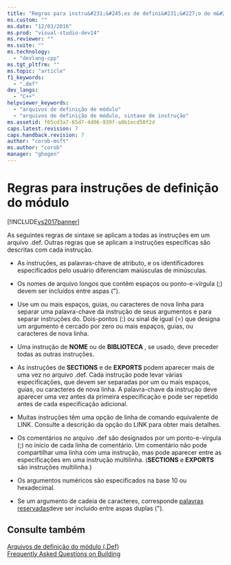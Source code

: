 ```yaml
---
title: "Regras para instru&#231;&#245;es de defini&#231;&#227;o do m&#243;dulo | Microsoft Docs"
ms.custom: ""
ms.date: "12/03/2016"
ms.prod: "visual-studio-dev14"
ms.reviewer: ""
ms.suite: ""
ms.technology: 
  - "devlang-cpp"
ms.tgt_pltfrm: ""
ms.topic: "article"
f1_keywords: 
  - ".def"
dev_langs: 
  - "C++"
helpviewer_keywords: 
  - "arquivos de definição de módulo"
  - "arquivos de definição de módulo, sintaxe de instrução"
ms.assetid: f65cd3a7-65d7-4d06-939f-a8b1ecd50f2d
caps.latest.revision: 7
caps.handback.revision: 7
author: "corob-msft"
ms.author: "corob"
manager: "ghogen"
---
```

# Regras para instru&#231;&#245;es de defini&#231;&#227;o do m&#243;dulo
[!INCLUDE[vs2017banner](../../assembler/inline/includes/vs2017banner.md)]

As seguintes regras de sintaxe se aplicam a todas as instruções em um arquivo .def.  Outras regras que se aplicam a instruções específicas são descritas com cada instrução.  
  
-   As instruções, as palavras\-chave de atributo, e os identificadores especificados pelo usuário diferenciam maiúsculas de minúsculas.  
  
-   Os nomes de arquivo longos que contêm espaços ou ponto\-e\-vírgula \(;\) devem ser incluídos entre aspas \("\).  
  
-   Use um ou mais espaços, guias, ou caracteres de nova linha para separar uma palavra\-chave da instrução de seus argumentos e para separar instruções do.  Dois\-pontos \(:\) ou sinal de igual \(\=\) que designa um argumento é cercado por zero ou mais espaços, guias, ou caracteres de nova linha.  
  
-   Uma instrução de **NOME** ou de **BIBLIOTECA** , se usado, deve preceder todas as outras instruções.  
  
-   As instruções de **SECTIONS** e de **EXPORTS** podem aparecer mais de uma vez no arquivo .def.  Cada instrução pode levar várias especificações, que devem ser separadas por um ou mais espaços, guias, ou caracteres de nova linha.  A palavra\-chave da instrução deve aparecer uma vez antes da primeira especificação e pode ser repetido antes de cada especificação adicional.  
  
-   Muitas instruções têm uma opção de linha de comando equivalente de LINK.  Consulte a descrição da opção do LINK para obter mais detalhes.  
  
-   Os comentários no arquivo .def são designados por um ponto\-e\-vírgula \(;\) no início de cada linha de comentário.  Um comentário não pode compartilhar uma linha com uma instrução, mas pode aparecer entre as especificações em uma instrução multilinha. \(**SECTIONS** e **EXPORTS** são instruções multilinha.\)  
  
-   Os argumentos numéricos são especificados na base 10 ou hexadecimal.  
  
-   Se um argumento de cadeia de caracteres, corresponde [palavras reservadas](../../build/reference/reserved-words.md)deve ser incluído entre aspas duplas \("\).  
  
## Consulte também  
 [Arquivos de definição do módulo \(.Def\)](../Topic/Module-Definition%20\(.Def\)%20Files.md)   
 [Frequently Asked Questions on Building](http://msdn.microsoft.com/pt-br/56a3bb8f-0181-4989-bab4-a07ba950ab08)